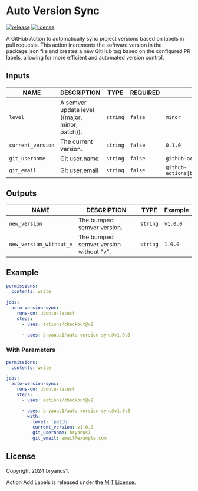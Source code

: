 # Auto Version Sync

[![release][release-badge]][release]
[![license][license-badge]][license]

A GitHub Action to automatically sync project versions based on labels in pull requests. This action increments the software version in the package.json file and creates a new GitHub tag based on the configured PR labels, allowing for more efficient and automated version control.

## Inputs

| NAME              | DESCRIPTION                                    | TYPE     | REQUIRED | DEFAULT                                        |
| ----------------- | ---------------------------------------------- | -------- | -------- | ---------------------------------------------- |
| `level`           | A semver update level ({major, minor, patch}). | `string` | `false`  | `minor`                                        |
| `current_version` | The current version.                           | `string` | `false`  | `0.1.0`                                        |
| `git_username`    | Git user.name                                  | `string` | `false`  | `github-actions[bot]`                          |
| `git_email`       | Git user.email                                 | `string` | `false`  | `github-actions[bot]@users.noreply.github.com` |

## Outputs

| NAME                    | DESCRIPTION                            | TYPE     | Example  |
| ----------------------- | -------------------------------------- | -------- | -------- |
| `new_version`           | The bumped semver version.             | `string` | `v1.0.0` |
| `new_version_without_v` | The bumped semver version without "v". | `string` | `1.0.0`  |

## Example

```yaml
permissions:
  contents: write

jobs:
  auto-version-sync:
    runs-on: ubuntu-latest
    steps:
      - uses: actions/checkout@v2

      - uses: bryanus1/auto-version-sync@v1.0.0
```

### With Parameters

```yaml
permissions:
  contents: write

jobs:
  auto-version-sync:
    runs-on: ubuntu-latest
    steps:
      - uses: actions/checkout@v2

      - uses: bryanus1/auto-version-sync@v1.0.0
        with:
          level: 'patch'
          current_version: v1.0.0
          git_username: bryanus1
          git_email: email@example.com
```

## License

Copyright 2024 bryanus1.

Action Add Labels is released under the [MIT License](./LICENSE).

<!-- badge links -->

[release]: https://github.com/bryanus1/auto-version-sync/releases
[release-badge]: https://img.shields.io/github/v/release/bryanus1/auto-version-sync
[license]: LICENSE
[license-badge]: https://img.shields.io/github/license/bryanus1/auto-version-sync
